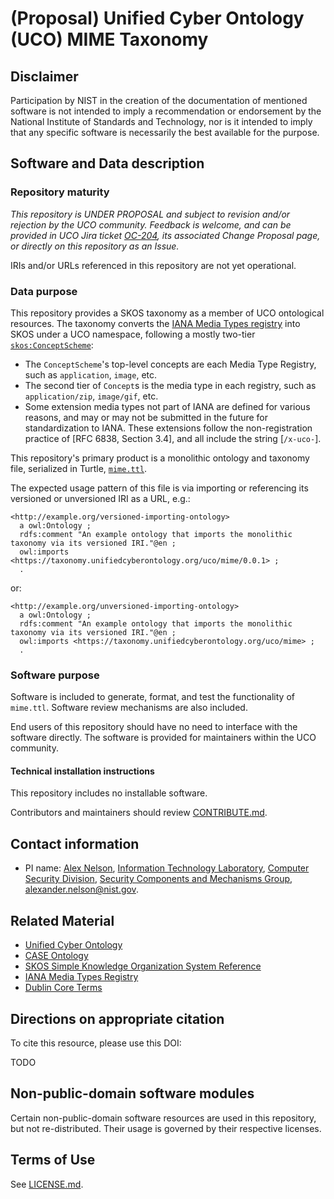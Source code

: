 # (Proposal) Unified Cyber Ontology (UCO) MIME Taxonomy


## Disclaimer

Participation by NIST in the creation of the documentation of mentioned software is not intended to imply a recommendation or endorsement by the National Institute of Standards and Technology, nor is it intended to imply that any specific software is necessarily the best available for the purpose.


## Software and Data description


### Repository maturity

*This repository is UNDER PROPOSAL and subject to revision and/or rejection by the UCO community.  Feedback is welcome, and can be provided in UCO Jira ticket [OC-204](https://unifiedcyberontology.atlassian.net/browse/OC-204), its associated Change Proposal page, or directly on this repository as an Issue.*

IRIs and/or URLs referenced in this repository are not yet operational.


### Data purpose

This repository provides a SKOS taxonomy as a member of UCO ontological resources.  The taxonomy converts the [IANA Media Types registry](https://www.iana.org/assignments/media-types/) into SKOS under a UCO namespace, following a mostly two-tier [`skos:ConceptScheme`](https://www.w3.org/TR/skos-reference/#schemes):

* The `ConceptScheme`'s top-level concepts are each Media Type Registry, such as `application`, `image`, etc.
* The second tier of `Concept`s is the media type in each registry, such as `application/zip`, `image/gif`, etc.
* Some extension media types not part of IANA are defined for various reasons, and may or may not be submitted in the future for standardization to IANA.  These extensions follow the non-registration practice of [RFC 6838, Section 3.4], and all include the string [`/x-uco-`].

This repository's primary product is a monolithic ontology and taxonomy file, serialized in Turtle, [`mime.ttl`](taxonomy/mime/mime.ttl).

The expected usage pattern of this file is via importing or referencing its versioned or unversioned IRI as a URL, e.g.:

```turtle
<http://example.org/versioned-importing-ontology>
  a owl:Ontology ;
  rdfs:comment "An example ontology that imports the monolithic taxonomy via its versioned IRI."@en ;
  owl:imports <https://taxonomy.unifiedcyberontology.org/uco/mime/0.0.1> ;
  .
```

or:

```turtle
<http://example.org/unversioned-importing-ontology>
  a owl:Ontology ;
  rdfs:comment "An example ontology that imports the monolithic taxonomy via its versioned IRI."@en ;
  owl:imports <https://taxonomy.unifiedcyberontology.org/uco/mime> ;
  .
```


### Software purpose

Software is included to generate, format, and test the functionality of `mime.ttl`.  Software review mechanisms are also included.

End users of this repository should have no need to interface with the software directly.  The software is provided for maintainers within the UCO community.


#### Technical installation instructions

This repository includes no installable software.

Contributors and maintainers should review [CONTRIBUTE.md](CONTRIBUTE.md).


## Contact information

* PI name: [Alex Nelson](https://www.nist.gov/people/alexander-nelson), [Information Technology Laboratory](https://www.nist.gov/itl), [Computer Security Division](https://www.nist.gov/itl/csd), [Security Components and Mechanisms Group](https://www.nist.gov/itl/csd/security-components-and-mechanisms), [alexander.nelson@nist.gov](mailto:alexander.nelson@nist.gov).


## Related Material

* [Unified Cyber Ontology](https://unifiedcyberontology.org/)
* [CASE Ontology](https://casecyberontology.org/)
* [SKOS Simple Knowledge Organization System Reference](https://www.w3.org/TR/skos-reference/)
* [IANA Media Types Registry](https://www.iana.org/assignments/media-types/)
* [Dublin Core Terms](https://www.dublincore.org/specifications/dublin-core/dcmi-terms/)


## Directions on appropriate citation

To cite this resource, please use this DOI:

TODO


## Non-public-domain software modules

Certain non-public-domain software resources are used in this repository, but not re-distributed.  Their usage is governed by their respective licenses.


## Terms of Use

See [LICENSE.md](LICENSE.md).
